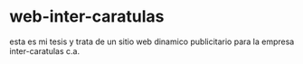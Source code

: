 web-inter-caratulas
===================

esta es mi tesis y trata de un sitio web dinamico publicitario para la empresa inter-caratulas c.a.
